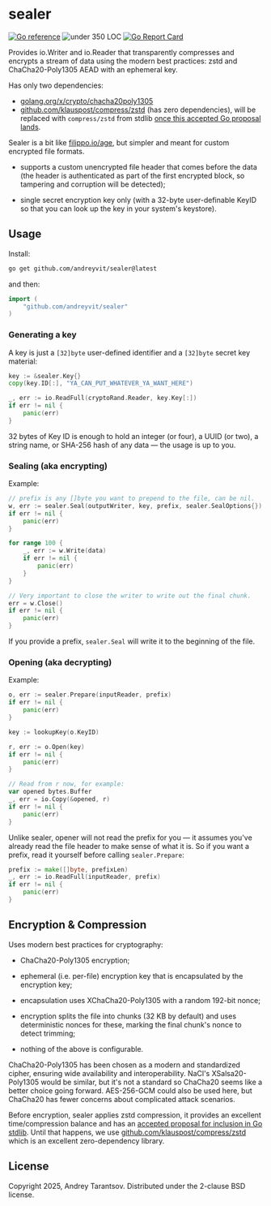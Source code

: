 # sealer

[![Go reference](https://pkg.go.dev/badge/github.com/andreyvit/sealer.svg)](https://pkg.go.dev/github.com/andreyvit/sealer) ![under 350 LOC](https://img.shields.io/badge/size-%3C350%20LOC-green) [![Go Report Card](https://goreportcard.com/badge/github.com/andreyvit/sealer)](https://goreportcard.com/report/github.com/andreyvit/sealer)

Provides io.Writer and io.Reader that transparently compresses and encrypts a stream of data using the modern best practices: zstd and ChaCha20-Poly1305 AEAD with an ephemeral key.

Has only two dependencies:

* [golang.org/x/crypto/chacha20poly1305](https://pkg.go.dev/golang.org/x/crypto/chacha20poly1305)
* [github.com/klauspost/compress/zstd](https://pkg.go.dev/github.com/klauspost/compress/zstd) (has zero dependencies), will be replaced with `compress/zstd` from stdlib [once this accepted Go proposal lands](https://github.com/golang/go/issues/62513).

Sealer is a bit like [filippo.io/age](https://pkg.go.dev/filippo.io/age), but simpler and meant for custom encrypted file formats.

* supports a custom unencrypted file header that comes before the data (the header is authenticated as part of the first encrypted block, so tampering and corruption will be detected);

* single secret encryption key only (with a 32-byte user-definable KeyID so that you can look up the key in your system's keystore).


## Usage

Install:

```sh
go get github.com/andreyvit/sealer@latest
```

and then:

```go
import (
	"github.com/andreyvit/sealer"
)
```


### Generating a key

A key is just a `[32]byte` user-defined identifier and a `[32]byte` secret key material:

```go
key := &sealer.Key{}
copy(key.ID[:], "YA_CAN_PUT_WHATEVER_YA_WANT_HERE")

_, err := io.ReadFull(cryptoRand.Reader, key.Key[:])
if err != nil {
	panic(err)
}
````

32 bytes of Key ID is enough to hold an integer (or four), a UUID (or two), a string name, or SHA-256 hash of any data — the usage is up to you.


### Sealing (aka encrypting)

Example:

```go
// prefix is any []byte you want to prepend to the file, can be nil.
w, err := sealer.Seal(outputWriter, key, prefix, sealer.SealOptions{})
if err != nil {
	panic(err)
}

for range 100 {
	_, err := w.Write(data)
	if err != nil {
		panic(err)
	}
}

// Very important to close the writer to write out the final chunk.
err = w.Close()
if err != nil {
	panic(err)
}
````

If you provide a prefix, `sealer.Seal` will write it to the beginning of the file.


### Opening (aka decrypting)

Example:

```go
o, err := sealer.Prepare(inputReader, prefix)
if err != nil {
	panic(err)
}

key := lookupKey(o.KeyID)

r, err := o.Open(key)
if err != nil {
	panic(err)
}

// Read from r now, for example:
var opened bytes.Buffer
_, err = io.Copy(&opened, r)
if err != nil {
	panic(err)
}
```

Unlike sealer, opener will not read the prefix for you — it assumes you've already read the file header to make sense of what it is. So if you want a prefix, read it yourself before calling `sealer.Prepare`:

```go
prefix := make([]byte, prefixLen)
_, err := io.ReadFull(inputReader, prefix)
if err != nil {
	panic(err)
}
```


## Encryption & Compression

Uses modern best practices for cryptography:

* ChaCha20-Poly1305 encryption;

* ephemeral (i.e. per-file) encryption key that is encapsulated by the encryption key;

* encapsulation uses XChaCha20-Poly1305 with a random 192-bit nonce;

* encryption splits the file into chunks (32 KB by default) and uses deterministic nonces for these, marking the final chunk's nonce to detect trimming;

* nothing of the above is configurable.

ChaCha20-Poly1305 has been chosen as a modern and standardized cipher, ensuring wide availability and interoperability. NaCl's XSalsa20-Poly1305 would be similar, but it's not a standard so ChaCha20 seems like a better choice going forward. AES-256-GCM could also be used here, but ChaCha20 has fewer concerns about complicated attack scenarios.

Before encryption, sealer applies zstd compression, it provides an excellent time/compression balance and has an [accepted proposal for inclusion in Go stdlib](https://github.com/golang/go/issues/62513). Until that happens, we use [github.com/klauspost/compress/zstd](https://pkg.go.dev/github.com/klauspost/compress/zstd) which is an excellent zero-dependency library.


## License

Copyright 2025, Andrey Tarantsov. Distributed under the 2-clause BSD license.
